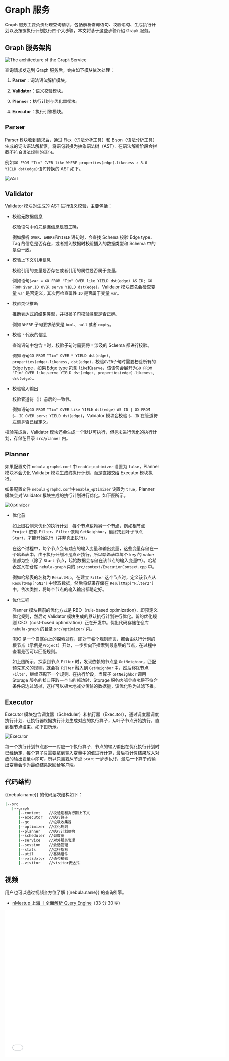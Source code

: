 # Graph 服务

Graph 服务主要负责处理查询请求，包括解析查询语句、校验语句、生成执行计划以及按照执行计划执行四个大步骤，本文将基于这些步骤介绍 Graph 服务。

## Graph 服务架构

![The architecture of the Graph Service](https://docs-cdn.nebula-graph.com.cn/docs-2.0/1.introduction/2.nebula-graph-architecture/query-engine-architecture.png)

查询请求发送到 Graph 服务后，会由如下模块依次处理：

1. **Parser**：词法语法解析模块。

2. **Validator**：语义校验模块。

3. **Planner**：执行计划与优化器模块。

4. **Executor**：执行引擎模块。

## Parser

Parser 模块收到请求后，通过 Flex（词法分析工具）和 Bison（语法分析工具）生成的词法语法解析器，将语句转换为抽象语法树（AST），在语法解析阶段会拦截不符合语法规则的语句。

例如`GO FROM "Tim" OVER like WHERE properties(edge).likeness > 8.0 YIELD dst(edge)`语句转换的 AST 如下。

![AST](https://docs-cdn.nebula-graph.com.cn/docs-2.0/1.introduction/2.nebula-graph-architecture/parser-ast-tree.png)

## Validator

Validator 模块对生成的 AST 进行语义校验，主要包括：

- 校验元数据信息

    校验语句中的元数据信息是否正确。

    例如解析 `OVER`、`WHERE`和`YIELD` 语句时，会查找 Schema 校验 Edge type、Tag 的信息是否存在，或者插入数据时校验插入的数据类型和 Schema 中的是否一致。

- 校验上下文引用信息

    校验引用的变量是否存在或者引用的属性是否属于变量。

    例如语句`$var = GO FROM "Tim" OVER like YIELD dst(edge) AS ID; GO FROM $var.ID OVER serve YIELD dst(edge)`，Validator 模块首先会检查变量 `var` 是否定义，其次再检查属性 `ID` 是否属于变量 `var`。

- 校验类型推断

    推断表达式的结果类型，并根据子句校验类型是否正确。

    例如 `WHERE` 子句要求结果是 `bool`、`null` 或者 `empty`。

- 校验 `*` 代表的信息

    查询语句中包含 `*` 时，校验子句时需要将 `*` 涉及的 Schema 都进行校验。

    例如语句`GO FROM "Tim" OVER * YIELD dst(edge), properties(edge).likeness, dst(edge)`，校验`OVER`子句时需要校验所有的 Edge type，如果 Edge type 包含 `like`和`serve`，该语句会展开为`GO FROM "Tim" OVER like,serve YIELD dst(edge), properties(edge).likeness, dst(edge)`。

- 校验输入输出

    校验管道符（|）前后的一致性。

    例如语句`GO FROM "Tim" OVER like YIELD dst(edge) AS ID | GO FROM $-.ID OVER serve YIELD dst(edge)`，Validator 模块会校验 `$-.ID` 在管道符左侧是否已经定义。

校验完成后，Validator 模块还会生成一个默认可执行，但是未进行优化的执行计划，存储在目录 `src/planner` 内。

## Planner

如果配置文件 `nebula-graphd.conf` 中 `enable_optimizer` 设置为 `false`，Planner 模块不会优化 Validator 模块生成的执行计划，而是直接交给 Executor 模块执行。

如果配置文件 `nebula-graphd.conf`中`enable_optimizer` 设置为 `true`，Planner 模块会对 Validator 模块生成的执行计划进行优化。如下图所示。

![Optimizer](https://docs-cdn.nebula-graph.com.cn/docs-2.0/1.introduction/2.nebula-graph-architecture/optimizer.png)

- 优化前
  
    如上图右侧未优化的执行计划，每个节点依赖另一个节点，例如根节点 `Project` 依赖 `Filter`、`Filter` 依赖 `GetNeighbor`，最终找到叶子节点 `Start`，才能开始执行（并非真正执行）。

    在这个过程中，每个节点会有对应的输入变量和输出变量，这些变量存储在一个哈希表中。由于执行计划不是真正执行，所以哈希表中每个 key 的 value 值都为空（除了 `Start` 节点，起始数据会存储在该节点的输入变量中）。哈希表定义在仓库 `nebula-graph` 内的 `src/context/ExecutionContext.cpp` 中。

    例如哈希表的名称为 `ResultMap`，在建立 `Filter` 这个节点时，定义该节点从 `ResultMap["GN1"]` 中读取数据，然后将结果存储在 `ResultMap["Filter2"]` 中，依次类推，将每个节点的输入输出都确定好。

- 优化过程

    Planner 模块目前的优化方式是 RBO（rule-based optimization），即预定义优化规则，然后对 Validator 模块生成的默认执行计划进行优化。新的优化规则 CBO（cost-based optimization）正在开发中。优化代码存储在仓库 `nebula-graph` 的目录 `src/optimizer/` 内。

    RBO 是一个自底向上的探索过程，即对于每个规则而言，都会由执行计划的根节点（示例是`Project`）开始，一步步向下探索到最底层的节点，在过程中查看是否可以匹配规则。

    如上图所示，探索到节点 `Filter` 时，发现依赖的节点是 `GetNeighbor`，匹配预先定义的规则，就会将 `Filter` 融入到 `GetNeighbor` 中，然后移除节点 `Filter`，继续匹配下一个规则。在执行阶段，当算子 `GetNeighbor` 调用 Storage 服务的接口获取一个点的邻边时，Storage 服务内部会直接将不符合条件的边过滤掉，这样可以极大地减少传输的数据量，该优化称为过滤下推。

## Executor

Executor 模块包含调度器（Scheduler）和执行器（Executor），通过调度器调度执行计划，让执行器根据执行计划生成对应的执行算子，从叶子节点开始执行，直到根节点结束。如下图所示。

![Executor](https://docs-cdn.nebula-graph.com.cn/docs-2.0/1.introduction/2.nebula-graph-architecture/executor.png)

每一个执行计划节点都一一对应一个执行算子，节点的输入输出在优化执行计划时已经确定，每个算子只需要拿到输入变量中的值进行计算，最后将计算结果放入对应的输出变量中即可，所以只需要从节点 `Start` 一步步执行，最后一个算子的输出变量会作为最终结果返回给客户端。

## 代码结构

{{nebula.name}} 的代码层次结构如下：

```bash
|--src
   |--graph
      |--context    //校验期和执行期上下文
      |--executor   //执行算子
      |--gc         //垃圾收集器
      |--optimizer  //优化规则
      |--planner    //执行计划结构
      |--scheduler  //调度器
      |--service    //对外服务管理
      |--session    //会话管理
      |--stats      //运行指标
      |--util       //基础组件
      |--validator  //语句校验
      |--visitor    //visitor表达式
```

## 视频

用户也可以通过视频全方位了解 {{nebula.name}} 的查询引擎。

- [nMeetup·上海 ｜全面解析 Query Engine](https://www.bilibili.com/video/BV1xV411n7DD)（33 分 30 秒）

<iframe src="//player.bilibili.com/player.html?aid=417369444&bvid=BV1xV411n7DD&cid=317029694&page=1" scrolling="no" border="0" frameborder="no" framespacing="0" allowfullscreen="true" width="720px" height="480px"> </iframe>
